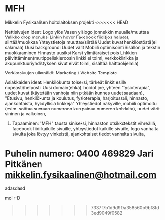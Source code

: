 # MFH
Mikkelin Fysikaalisen hoitolaitoksen projekti
<<<<<<< HEAD


Nettisivujen ideat:
Logo ylös 
Vasen ylälogo jonnekkin muualle/muuttaa
Valikko drop menuksi
Linkin hover
Facebook fiidi(jos haluaa), siirtää/muokkaa
Yhteystietoja muuttaa/siirtää
Uudet kuvat henkilöstöstä(ei salamaa)
Uusi backgroundi
Uudet värit 
Mobiili optimisointi
Sisällön ja tekstin muokkaaminen
Hinnasto uusiksi 
Karsii ylimääräiset pois
Linkkien päivittäminen(multippeliskleroosin linkki ei toimi, verkkoklinikka ja akupunktuuriyhdistyksen sivut eivät toimi, sisältää haittaohjelmia) 

Verkkosivujen ulkonäkö: Marketing / Website Template


Asiakkaiden ideat: Henkilökunta toiseksi, tärkeät linkit esille nopeasti/helposti, Uusi domain(ehkä), hoidot jne, yhteen "fysioterapia", 
uudet kuvat (käytetään vanhoja niin pitkään kunnes uudet saadaan), "Etusivu, henkilökunta ja koulutus, fysioterapia, harjoitussali,  hinnasto, ajankohtaista, hyödyllisiä linkkejä"
Yhteystiedot näkyville, mobiili optimoitu (esim. soittaa suoraan numeroon kun painaa numeron kohdalta), uudet värit sininen ja valkoinen, 

1. Tapaaminen: "MFH" tausta siniseksi, hinnaston otsikkotekstit vihreällä, facebook fiidi kaikille sivuille, yhteystiedot kaikille sivuille, logo vanhalta sivulta joka löytyy vinkeistä,
ajankohtaiset tiedot vanhalta sivulta,


Puhelin numero: 0400 469829 Jari Pitkänen
mikkelin.fysikaalinen@hotmail.com
=======
adasdasd

moi :-D
>>>>>>> 7337f7b1d9d9f7a358560b9bf8fd3ed9049f0582
